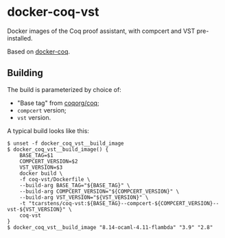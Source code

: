 # docker-coq-vst

Docker images of the Coq proof assistant, with compcert and VST pre-installed.

Based on [docker-coq](https://github.com/coq-community/docker-coq).

## Building

The build is parameterized by choice of:

* "Base tag" from [coqorg/coq](https://hub.docker.com/r/coqorg/coq/tags);
* `compcert` version;
* `vst` version.

A typical build looks like this:

```console
$ unset -f docker_coq_vst__build_image
$ docker_coq_vst__build_image() {
    BASE_TAG=$1
    COMPCERT_VERSION=$2
    VST_VERSION=$3
    docker build \
    -f coq-vst/Dockerfile \
    --build-arg BASE_TAG="${BASE_TAG}" \
    --build-arg COMPCERT_VERSION="${COMPCERT_VERSION}" \
    --build-arg VST_VERSION="${VST_VERSION}" \
    -t "tcarstens/coq-vst:${BASE_TAG}--compcert-${COMPCERT_VERSION}--vst-${VST_VERSION}" \
    coq-vst
}
$ docker_coq_vst__build_image "8.14-ocaml-4.11-flambda" "3.9" "2.8"
```
